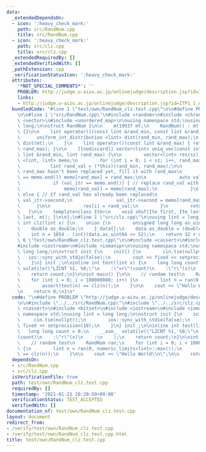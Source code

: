 ```yaml
---
data:
  _extendedDependsOn:
  - icon: ':heavy_check_mark:'
    path: src/RandNum.cpp
    title: src/RandNum.cpp
  - icon: ':heavy_check_mark:'
    path: src/clz.cpp
    title: src/clz.cpp
  _extendedRequiredBy: []
  _extendedVerifiedWith: []
  _pathExtension: cpp
  _verificationStatusIcon: ':heavy_check_mark:'
  attributes:
    '*NOT_SPECIAL_COMMENTS*': ''
    PROBLEM: http://judge.u-aizu.ac.jp/onlinejudge/description.jsp?id=ITP1_1_A
    links:
    - http://judge.u-aizu.ac.jp/onlinejudge/description.jsp?id=ITP1_1_A
  bundledCode: "#line 1 \"test/own/RandNum_clz.test.cpp\"\n\n#define PROBLEM \"http://judge.u-aizu.ac.jp/onlinejudge/description.jsp?id=ITP1_1_A\"\
    \n\n#line 1 \"src/RandNum.cpp\"\n#include <random>\n#include <chrono>\n#include\
    \ <vector>\n#include <unordered_map>\n\nusing namespace std;\nusing lint = long\
    \ long;\n\nstruct RandNum {\n\n    mt19937 mt;\n    RandNum() : mt(chrono::steady_clock::now().time_since_epoch().count())\
    \ {}\n\n    lint operator()(const lint &rand_min, const lint &rand_max) {\n  \
    \      uniform_int_distribution <lint> dist(rand_min, rand_max);\n        return\
    \ dist(mt);\n    }\n    lint operator()(const lint &rand_max) { return (*this)(0LL,\
    \ rand_max); }\n\n    [[nodiscard]] vector<lint> uniq_vec(const int &sz, const\
    \ lint &rand_min, lint rand_max) {\n\n        vector<lint> res(sz);\n        unordered_map\
    \ <lint, lint> memo;\n        for (int i = 0; i < sz; i++, rand_max--) {\n\n \
    \           lint rand_val = (*this)(rand_min, rand_max);\n\n            // If\
    \ rand_max hasn't been replaced yet, fill it with rand_max\n            if (memo.find(rand_max)\
    \ == memo.end()) memo[rand_max] = rand_max;\n\n            auto val_itr = memo.find(rand_val);\n\
    \            if (val_itr == memo.end()) { // replace rand_val with rand_max\n\
    \                memo[rand_val] = memo[rand_max];\n            }\n           \
    \ else { // If rand_val has already been replaced\n                rand_val =\
    \ val_itr->second;\n                val_itr->second = memo[rand_max];\n      \
    \      }\n\n            res[i] = rand_val;\n        }\n        return res;\n \
    \   }\n\n    template<class Ite>\n    void shuf(Ite first, Ite last) { shuffle(first,\
    \ last, mt); }\n\n};\n#line 1 \"src/clz.cpp\"\n\nusing lint = long long;\n\ninline\
    \ int clz(lint x) {\n    union {\n        unsigned long long as_uint64;\n    \
    \    double as_double;\n    } data{};\n    data.as_double = (double)x + 0.5;\n\
    \    int n = 1054 - (int)(data.as_uint64 >> 52);\n    return 32 + n;\n}\n#line\
    \ 6 \"test/own/RandNum_clz.test.cpp\"\n\n#include <cassert>\n#include <bitset>\n\
    #include <iostream>\n#include <iomanip>\n\nusing namespace std;\nusing lint =\
    \ long long;\n\nstruct init {\n    init() {\n        cin.tie(nullptr);\n     \
    \   ios::sync_with_stdio(false);\n        cout << fixed << setprecision(10);\n\
    \    }\n} init_;\n\ninline int test(lint x) {\n    long long count = 0;\n    __asm__\
    \ volatile(\"LZCNT %1, %0;\"\n    :\"=r\"(count)\n    :\"r\"(x)\n    :\n    );\n\
    \    return count;\n}\n\nint main() {\n\n    // random test\n    RandNum ran;\n\
    \    for (int i = 0; i < 100000000; i++) {\n        lint n = ran(0, numeric_limits<lint>::max());\n\
    \        assert(test(n) == clz(n));\n    }\n\n    cout << \"Hello World\\n\";\n\
    \n    return 0;\n}\n"
  code: "\n#define PROBLEM \"http://judge.u-aizu.ac.jp/onlinejudge/description.jsp?id=ITP1_1_A\"\
    \n\n#include \"../../src/RandNum.cpp\"\n#include \"../../src/clz.cpp\"\n\n#include\
    \ <cassert>\n#include <bitset>\n#include <iostream>\n#include <iomanip>\n\nusing\
    \ namespace std;\nusing lint = long long;\n\nstruct init {\n    init() {\n   \
    \     cin.tie(nullptr);\n        ios::sync_with_stdio(false);\n        cout <<\
    \ fixed << setprecision(10);\n    }\n} init_;\n\ninline int test(lint x) {\n \
    \   long long count = 0;\n    __asm__ volatile(\"LZCNT %1, %0;\"\n    :\"=r\"\
    (count)\n    :\"r\"(x)\n    :\n    );\n    return count;\n}\n\nint main() {\n\n\
    \    // random test\n    RandNum ran;\n    for (int i = 0; i < 100000000; i++)\
    \ {\n        lint n = ran(0, numeric_limits<lint>::max());\n        assert(test(n)\
    \ == clz(n));\n    }\n\n    cout << \"Hello World\\n\";\n\n    return 0;\n}\n"
  dependsOn:
  - src/RandNum.cpp
  - src/clz.cpp
  isVerificationFile: true
  path: test/own/RandNum_clz.test.cpp
  requiredBy: []
  timestamp: '2021-01-21 20:20:50+09:00'
  verificationStatus: TEST_ACCEPTED
  verifiedWith: []
documentation_of: test/own/RandNum_clz.test.cpp
layout: document
redirect_from:
- /verify/test/own/RandNum_clz.test.cpp
- /verify/test/own/RandNum_clz.test.cpp.html
title: test/own/RandNum_clz.test.cpp
---
```


